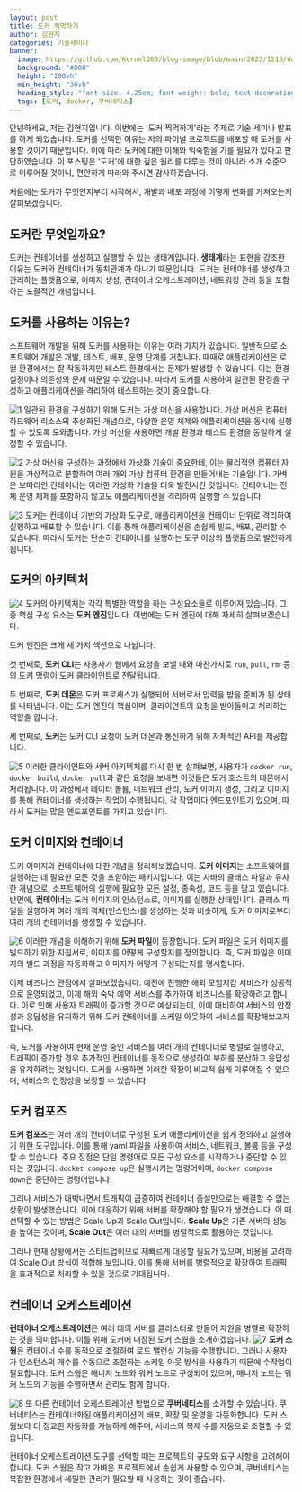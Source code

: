 ```yaml
---
layout: post  
title: 도커 찍먹하기
author: 김현지
categories: 기술세미나
banner:
  image: https://github.com/Kernel360/blog-image/blob/main/2023/1213/docker.png
  background: "#000"
  height: "100vh"
  min_height: "38vh"
  heading_style: "font-size: 4.25em; font-weight: bold; text-decoration: underline"
  tags: [도커, docker, 쿠버네티스]
---
```


안녕하세요, 저는 김현지입니다. 이번에는 '도커 찍먹하기'라는 주제로 기술 세미나 발표를 하게 되었습니다. 
도커를 선택한 이유는 저의 파이널 프로젝트를 배포할 때 도커를 사용할 것이기 때문입니다. 
이에 따라 도커에 대한 이해와 익숙함을 기를 필요가 있다고 판단하였습니다. 
이 포스팅은 '도커'에 대한 깊은 원리를 다루는 것이 아니라 소개 수준으로 이루어질 것이니, 편안하게 따라와 주시면 감사하겠습니다.

처음에는 도커가 무엇인지부터 시작해서, 개발과 배포 과정에 어떻게 변화를 가져오는지 살펴보겠습니다.
## 도커란 무엇일까요?
도커는 컨테이너를 생성하고 실행할 수 있는 생태계입니다. **생태계**라는 표현을 강조한 이유는 도커와 컨테이너가 동치관계가 아니기 때문입니다. 
도커는 컨테이너를 생성하고 관리하는 플랫폼으로, 이미지 생성, 컨테이너 오케스트레이션, 네트워킹 관리 등을 포함하는 포괄적인 개념입니다.
## 도커를 사용하는 이유는?

소프트웨어 개발을 위해 도커를 사용하는 이유는 여러 가지가 있습니다.
일반적으로 소프트웨어 개발은 개발, 테스트, 배포, 운영 단계를 거칩니다. 
때때로 애플리케이션은 로컬 환경에서는 잘 작동하지만 테스트 환경에서는 문제가 발생할 수 있습니다. 
이는 환경 설정이나 의존성의 문제 때문일 수 있습니다. 
따라서 도커를 사용하여 일관된 환경을 구성하고 애플리케이션을 격리하여 테스트하는 것이 중요합니다.

![1](https://github.com/Kernel360/blog-image/blob/main/2023/1213/virtualBox.jpg)
일관된 환경을 구성하기 위해 도커는 가상 머신을 사용합니다. 
가상 머신은 컴퓨터 하드웨어 리소스의 추상화된 개념으로, 다양한 운영 체제와 애플리케이션을 동시에 실행할 수 있도록 도와줍니다. 
가상 머신을 사용하면 개발 환경과 테스트 환경을 동일하게 설정할 수 있습니다.

![2](https://github.com/Kernel360/blog-image/blob/main/2023/1213/hypervisor.png)
가상 머신을 구성하는 과정에서 가상화 기술이 중요한데, 이는 물리적인 컴퓨터 자원을 가상적으로 분할하여 여러 개의 가상 컴퓨터 환경을 만들어내는 기술입니다. 가벼운 보따리인 컨테이너는 이러한 가상화 기술을 더욱 발전시킨 것입니다. 
컨테이너는 전체 운영 체제를 포함하지 않고도 애플리케이션을 격리하여 실행할 수 있습니다.

![3](https://github.com/Kernel360/blog-image/blob/main/2023/1213/container.png)
도커는 컨테이너 기반의 가상화 도구로, 애플리케이션을 컨테이너 단위로 격리하여 실행하고 배포할 수 있습니다. 
이를 통해 애플리케이션을 손쉽게 빌드, 배포, 관리할 수 있습니다. 
따라서 도커는 단순히 컨테이너를 실행하는 도구 이상의 플랫폼으로 발전하게 됩니다.

## 도커의 아키텍처
![4](https://github.com/Kernel360/blog-image/blob/main/2023/1213/dockerArchitecture.png)
도커의 아키텍처는 각각 특별한 역할을 하는 구성요소들로 이루어져 있습니다. 
그 중 핵심 구성 요소는 **도커 엔진**입니다. 
이번에는 도커 엔진에 대해 자세히 살펴보겠습니다.

도커 엔진은 크게 세 가지 섹션으로 나뉩니다.

첫 번째로, **도커 CLI**는 사용자가 웹에서 요청을 보낼 때와 마찬가지로 `run`, `pull`, `rm `등의 도커 명령이 도커 클라이언트로 전달됩니다.

두 번째로, **도커 데몬**은 도커 프로세스가 실행되어 서버로서 입력을 받을 준비가 된 상태를 나타냅니다. 
이는 도커 엔진의 핵심이며, 클라이언트의 요청을 받아들이고 처리하는 역할을 합니다.

세 번째로, **도커**는 도커 CLI 요청이 도커 데몬과 통신하기 위해 자체적인 API를 제공합니다.

![5](https://github.com/Kernel360/blog-image/blob/main/2023/1213/clientServerArchitecture.png)
이러한 클라이언트와 서버 아키텍처를 다시 한 번 살펴보면, 사용자가 `docker run`, `docker build`, `docker pull`과 같은 요청을 보내면 이것들은 도커 호스트의 데몬에서 처리됩니다. 
이 과정에서 데이터 볼륨, 네트워크 관리, 도커 이미지 생성, 그리고 이미지를 통해 컨테이너를 생성하는 작업이 수행됩니다. 
각 작업마다 엔드포인트가 있으며, 따라서 도커는 많은 엔드포인트를 가지고 있습니다.

## 도커 이미지와 컨테이너

도커 이미지와 컨테이너에 대한 개념을 정리해보겠습니다.
**도커 이미지**는 소프트웨어를 실행하는 데 필요한 모든 것을 포함하는 패키지입니다. 
이는 자바의 클래스 파일과 유사한 개념으로, 소프트웨어의 실행에 필요한 모든 설정, 종속성, 코드 등을 담고 있습니다. 
반면에, **컨테이너**는 도커 이미지의 인스턴스로, 이미지를 실행한 상태입니다. 
클래스 파일을 실행하여 여러 개의 객체(인스턴스)를 생성하는 것과 비슷하게, 도커 이미지로부터 여러 개의 컨테이너를 생성할 수 있습니다.

![6](https://github.com/Kernel360/blog-image/blob/main/2023/1213/dockerFile.png)
이러한 개념을 이해하기 위해 **도커 파일**이 등장합니다. 
도커 파일은 도커 이미지를 빌드하기 위한 지침서로, 이미지를 어떻게 구성할지를 정의합니다. 
즉, 도커 파일은 이미지의 빌드 과정을 자동화하고 이미지가 어떻게 구성되는지를 명시합니다.

이제 비즈니스 관점에서 살펴보겠습니다. 
예전에 진행한 해외 모임지갑 서비스가 성공적으로 운영되었고, 이제 해외 숙박 예약 서비스를 추가하여 비즈니스를 확장하려고 합니다. 
이로 인해 사용자 트래픽이 증가할 것으로 예상되는데, 이에 대비하여 서비스의 안정성과 응답성을 유지하기 위해 도커 컨테이너를 스케일 아웃하여 서비스를 확장해보고자 합니다.

즉, 도커를 사용하여 현재 운영 중인 서비스를 여러 개의 컨테이너로 병렬로 실행하고, 트래픽이 증가할 경우 추가적인 컨테이너를 동적으로 생성하여 부하를 분산하고 응답성을 유지하려는 것입니다. 
도커를 사용하면 이러한 확장이 비교적 쉽게 이루어질 수 있으며, 서비스의 안정성을 보장할 수 있습니다.

## 도커 컴포즈
**도커 컴포즈**는 여러 개의 컨테이너로 구성된 도커 애플리케이션을 쉽게 정의하고 실행하기 위한 도구입니다. 
이를 통해 yaml 파일을 사용하여 서비스, 네트워크, 볼륨 등을 구성할 수 있습니다. 
주요 장점은 단일 명령어로 모든 구성 요소를 시작하거나 중단할 수 있다는 것입니다. 
`docket compose up`은 실행시키는 명령어이며, `docker compose down`은 중단하는 명령어입니다.

그러나 서비스가 대박나면서 트래픽이 급증하여 컨테이너 증설만으로는 해결할 수 없는 상황이 발생했습니다. 
이에 대응하기 위해 서버를 확장해야 할 필요가 생겼습니다. 이 때 선택할 수 있는 방법은 Scale Up과 Scale Out입니다. 
**Scale Up**은 기존 서버의 성능을 높이는 것이며, **Scale Out**은 여러 대의 서버를 병렬적으로 활용하는 것입니다.

그러나 현재 상황에서는 스타트업이므로 재빠르게 대응할 필요가 있으며, 비용을 고려하여 Scale Out 방식이 적합해 보입니다. 
이를 통해 서버를 병렬적으로 확장하여 트래픽을 효과적으로 처리할 수 있을 것으로 기대됩니다.

## 컨테이너 오케스트레이션

**컨테이너 오케스트레이션**은 여러 대의 서버를 클러스터로 만들어 자원을 병렬로 확장하는 것을 의미합니다. 
이를 위해 도커에 내장된 도커 스웜을 소개하겠습니다.
![7](https://github.com/Kernel360/blog-image/blob/main/2023/1213/dockerSwarm.png)
**도커 스웜**은 컨테이너 수를 동적으로 조절하여 로드 밸런싱 기능을 수행합니다. 
그러나 사용자가 인스턴스의 개수를 수동으로 조절하는 스케일 아웃 방식을 사용하기 때문에 수작업이 필요합니다. 
도커 스웜은 매니저 노드와 워커 노드로 구성되어 있으며, 매니저 노드는 워커 노드의 기능을 수행하면서 관리도 함께 합니다.

![8](https://github.com/Kernel360/blog-image/blob/main/2023/1213/kubernetes.png)
또 다른 컨테이너 오케스트레이션 방법으로 **쿠버네티스**를 소개할 수 있습니다. 
쿠버네티스는 컨테이너화된 애플리케이션의 배포, 확장 및 운영을 자동화합니다. 
도커 스웜보다 더 정교한 자동화를 가능하게 해주며, 서비스의 복제 수를 자동으로 조절할 수 있습니다.

컨테이너 오케스트레이션 도구를 선택할 때는 프로젝트의 규모와 요구 사항을 고려해야 합니다. 
도커 스웜은 작고 가벼운 프로젝트에서 손쉽게 사용할 수 있으며, 쿠버네티스는 복잡한 환경에서 세밀한 관리가 필요할 때 사용하는 것이 좋습니다.

